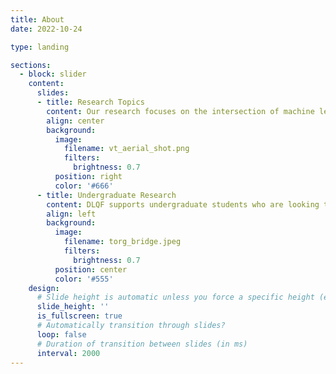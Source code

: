 ```yaml
---
title: About
date: 2022-10-24

type: landing

sections:
  - block: slider
    content:
      slides:
      - title: Research Topics
        content: Our research focuses on the intersection of machine learning and big data econometrics, with a particular focus in high-dimensional nonlinear time-series analysis and their applications in macroeconomic/financial forecasting and estimation of big financial networks.
        align: center
        background:
          image:
            filename: vt_aerial_shot.png
            filters:
              brightness: 0.7
          position: right
          color: '#666'
      - title: Undergraduate Research
        content: DLQF supports undergraduate students who are looking to get involved in research early-on in their academic careers. DLQF fosters a research environment where students can learn and grow while also making significant contributions to the research projects.
        align: left
        background:
          image:
            filename: torg_bridge.jpeg
            filters:
              brightness: 0.7
          position: center
          color: '#555'
    design:
      # Slide height is automatic unless you force a specific height (e.g. '400px')
      slide_height: ''
      is_fullscreen: true
      # Automatically transition through slides?
      loop: false
      # Duration of transition between slides (in ms)
      interval: 2000
---
```

